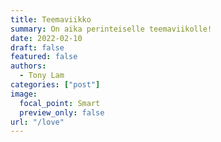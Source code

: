 ```yaml
---
title: Teemaviikko
summary: On aika perinteiselle teemaviikolle!
date: 2022-02-10
draft: false
featured: false
authors:
  - Tony Lam
categories: ["post"]
image:
  focal_point: Smart
  preview_only: false
url: "/love"
---
```

